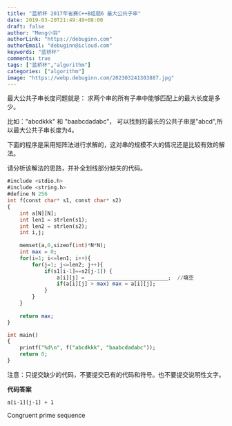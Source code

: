 ```yaml
---
title: "蓝桥杯 2017年省赛C++B组题6 最大公共子串"
date: 2019-03-20T21:49:49+08:00
draft: false
author: "Meng小羽"
authorLink: "https://debuginn.com"
authorEmail: "debuginn@icloud.com"
keywords: "蓝桥杯"
comments: true
tags: ["蓝桥杯","algorithm"]
categories: ["algorithm"]
image: "https://webp.debuginn.com/202303241303887.jpg"
---
```


最大公共子串长度问题就是：
求两个串的所有子串中能够匹配上的最大长度是多少。

比如："abcdkkk" 和 "baabcdadabc"，
可以找到的最长的公共子串是"abcd",所以最大公共子串长度为4。

下面的程序是采用矩阵法进行求解的，这对串的规模不大的情况还是比较有效的解法。

请分析该解法的思路，并补全划线部分缺失的代码。

```sql
#include <stdio.h>
#include <string.h>
#define N 256
int f(const char* s1, const char* s2)
{
	int a[N][N];
	int len1 = strlen(s1);
	int len2 = strlen(s2);
	int i,j;
	
	memset(a,0,sizeof(int)*N*N);
	int max = 0;
	for(i=1; i<=len1; i++){
		for(j=1; j<=len2; j++){
			if(s1[i-1]==s2[j-1]) {
				a[i][j] = __________________________;  //填空
				if(a[i][j] > max) max = a[i][j];
			}
		}
	}
	
	return max;
}

int main()
{
	printf("%d\n", f("abcdkkk", "baabcdadabc"));
	return 0;
}
```

注意：只提交缺少的代码，不要提交已有的代码和符号。也不要提交说明性文字。

**代码答案**

```shell
a[i-1][j-1] + 1
```

Congruent prime sequence